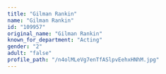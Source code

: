 ```yaml
---
title: "Gilman Rankin"
name: "Gilman Rankin"
id: "109957"
original_name: "Gilman Rankin"
known_for_department: "Acting"
gender: "2"
adult: "false"
profile_path: "/n4olMLeVg7enTfASlpvEehxHNhM.jpg"
---
```

